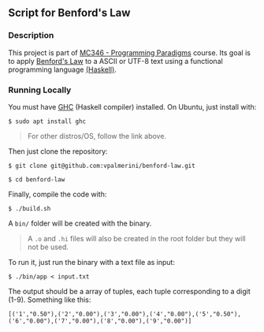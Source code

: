 ## Script for Benford's Law

### Description

This project is part of [MC346 - Programming Paradigms](https://www.ic.unicamp.br/~wainer/cursos/2s2020/346/topo346.html) course. Its goal is to apply [Benford's Law](https://en.wikipedia.org/wiki/Benford%27s_law) to a ASCII or UTF-8 text using a functional programming language [(Haskell)](https://www.haskell.org/).

### Running Locally

You must have [GHC](https://www.haskell.org/downloads/) (Haskell compiler) installed. On Ubuntu, just install with:

```shell
$ sudo apt install ghc
```

> For other distros/OS, follow the link above.

Then just clone the repository:

```shell
$ git clone git@github.com:vpalmerini/benford-law.git

$ cd benford-law
```

Finally, compile the code with:

```
$ ./build.sh
```

A `bin/` folder will be created with the binary.

> A `.o` and `.hi` files will also be created in the root folder but they will not be used.

To run it, just run the binary with a text file as input:

```shell
$ ./bin/app < input.txt
```

The output should be a array of tuples, each tuple corresponding to a digit (1-9). Something like this:

```
[('1',"0.50"),('2',"0.00"),('3',"0.00"),('4',"0.00"),('5',"0.50"),('6',"0.00"),('7',"0.00"),('8',"0.00"),('9',"0.00")]
```